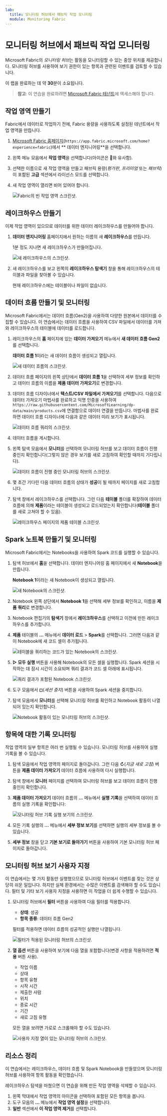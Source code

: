 ```yaml
---
lab:
  title: 모니터링 허브에서 패브릭 작업 모니터링
  module: Monitoring Fabric
---
```


# 모니터링 허브에서 패브릭 작업 모니터링

Microsoft Fabric의 *모니터링 허브*는 활동을 모니터링할 수 있는 중앙 위치를 제공합니다. 모니터링 허브를 사용하여 보기 권한이 있는 항목과 관련된 이벤트를 검토할 수 있습니다.

이 랩을 완료하는 데 약 **30**분이 소요됩니다.

> **참고**: 이 연습을 완료하려면 [Microsoft Fabric 테넌트](https://learn.microsoft.com/fabric/get-started/fabric-trial)에 액세스해야 합니다.

## 작업 영역 만들기

Fabric에서 데이터로 작업하기 전에, Fabric 용량을 사용하도록 설정된 테넌트에서 작업 영역을 만듭니다.

1. [Microsoft Fabric 홈페이지](https://app.fabric.microsoft.com/home?experience=fabric)(`https://app.fabric.microsoft.com/home?experience=fabric`)에서 ** 데이터 엔지니어링**을 선택합니다.
1. 왼쪽 메뉴 모음에서 **작업 영역**을 선택합니다(아이콘은 와 유사함).
1. 선택한 이름으로 새 작업 영역을 만들고 패브릭 용량(*평가판*, *프리미엄* 또는 *패브릭*)이 포함된 **고급** 섹션에서 라이선스 모드를 선택합니다.
1. 새 작업 영역이 열리면 비어 있어야 합니다.

    ![Fabric의 빈 작업 영역 스크린샷.](./Images/new-workspace.png)

## 레이크하우스 만들기

이제 작업 영역이 있으므로 데이터를 위한 데이터 레이크하우스를 만들어야 합니다.

1. **데이터 엔지니어링** 홈페이지에서 원하는 이름의 새 **레이크하우스**를 만듭니다.

    1분 정도 지나면 새 레이크하우스가 만들어집니다.

    ![새 레이크하우스의 스크린샷.](./Images/new-lakehouse.png)

1. 새 레이크하우스를 보고 왼쪽의 **레이크하우스 탐색기** 창을 통해 레이크하우스의 테이블과 파일을 찾아볼 수 있습니다.

    현재 레이크하우스에는 테이블이나 파일이 없습니다.

## 데이터 흐름 만들기 및 모니터링

Microsoft Fabric에서는 데이터 흐름(Gen2)을 사용하여 다양한 원본에서 데이터를 수집할 수 있습니다. 이 연습에서는 데이터 흐름을 사용하여 CSV 파일에서 데이터를 가져와 레이크하우스의 테이블에 데이터를 로드합니다.

1. 레이크하우스의 **홈** 페이지에 있는 **데이터 가져오기** 메뉴에서 **새 데이터 흐름 Gen2**를 선택합니다.

   **데이터 흐름 1**이라는 새 데이터 흐름이 생성되고 열립니다.

    ![새 데이터 흐름의 스크린샷.](./Images/new-data-flow.png)

1. 데이터 흐름 페이지의 왼쪽 상단에서 **데이터 흐름 1**을 선택하여 세부 정보를 확인하고 데이터 흐름의 이름을 **제품 데이터 가져오기**로 변경합니다.
1. 데이터 흐름 디자이너에서 **텍스트/CSV 파일에서 가져오기**를 선택합니다. 다음으로 데이터 가져오기 마법사를 완료하고 익명 인증을 사용하여 `https://raw.githubusercontent.com/MicrosoftLearning/dp-data/main/products.csv`에 연결함으로 데이터 연결을 만듭니다. 마법사를 완료하면 데이터 흐름 디자이너에 다음과 같은 데이터 미리 보기가 표시됩니다.

    ![데이터 흐름 쿼리의 스크린샷.](./Images/data-flow-query.png)

1. 데이터 흐름을 게시합니다.
1. 왼쪽 탐색 모음에서 **모니터**를 선택하여 모니터링 허브를 보고 데이터 흐름이 진행 중인지 확인합니다(그렇지 않은 경우 보기를 새로 고침하여 확인할 때까지 기다립니다).

    ![데이터 흐름이 진행 중인 모니터링 허브의 스크린샷.](./Images/monitor-dataflow.png)

1. 몇 초간 기다린 다음 데이터 흐름의 상태가 **성공**이 될 때까지 페이지를 새로 고침합니다.
1. 탐색 창에서 레이크하우스를 선택합니다. 그런 다음 **테이블** 폴더를 확장하여 데이터 흐름에 의해 **제품**이라는 테이블이 생성되고 로드되었는지 확인합니다(**테이블** 폴더를 새로 고쳐야 할 수 있음).

    ![레이크하우스 페이지의 제품 테이블 스크린샷.](./Images/products-table.png)

## Spark 노트북 만들기 및 모니터링

Microsoft Fabric에서는 Notebooks을 사용하여 Spark 코드를 실행할 수 있습니다.

1. 탐색 허브에서 **홈**을 선택합니다. 데이터 엔지니어링 홈 페이지에서 새 **Notebook**을 만듭니다.

    **Notebook 1**이라는 새 Notebook이 생성되고 열립니다.

    ![새 Notebook의 스크린샷.](./Images/new-notebook.png)

1. Notebook 왼쪽 상단에서 **Notebook 1**을 선택해 세부 정보를 확인하고, 이름을 **제품 쿼리**로 변경합니다.
1. Notebook 편집기의 **탐색기** 창에서 **레이크하우스**를 선택하고 이전에 만든 레이크하우스를 추가합니다.
1. **제품** 테이블의 **...** 메뉴에서 **데이터 로드** > **Spark**를 선택합니다. 그러면 다음과 같이 Notebook에 새 코드 셀이 추가됩니다.

    ![테이블을 쿼리하는 코드가 있는 Notebook의 스크린샷.](./Images/load-spark.png)

1. **&#9655; 모두 실행** 버튼을 사용해 Notebook의 모든 셀을 실행합니다. Spark 세션을 시작하는 데 잠시 시간이 소요되며 쿼리 결과가 코드 셀 아래에 표시됩니다.

    ![쿼리 결과가 포함된 Notebook 스크린샷.](./Images/notebook-output.png)

1. 도구 모음에서 **&#9723;**(*세션 중지*) 버튼을 사용하여 Spark 세션을 중지합니다.
1. 탐색 모음에서 **모니터**를 선택해 모니터링 허브를 확인하고 Notebook 활동이 나열되어 있는지 확인합니다.

    ![Notebook 활동이 있는 모니터링 허브의 스크린샷.](./Images/monitor-notebook.png)

## 항목에 대한 기록 모니터링

작업 영역의 일부 항목은 여러 번 실행될 수 있습니다. 모니터링 허브를 사용하여 실행 기록을 볼 수 있습니다.

1. 탐색 모음에서 작업 영역의 페이지로 돌아갑니다. 그런 다음 **&#8635;**(*지금 새로 고침*) 버튼을 **제품 데이터 가져오기** 데이터 흐름에 사용하여 다시 실행합니다.
1. 탐색 창에서 **모니터** 페이지를 선택하여 모니터링 허브를 보고 데이터 흐름이 진행 중인지 확인합니다.
1. **제품 데이터 가져오기** 데이터 흐름의 **...** 메뉴에서 **실행 기록**을 선택하여 데이터 흐름의 실행 기록을 확인합니다:

    ![모니터링 허브 기록 실행 보기의 스크린샷.](./Images/historical-runs.png)

1. 모든 기록 실행의 **...** 메뉴에서 **세부 정보 보기**를 선택하면 실행의 세부 정보를 볼 수 있습니다.
1. **세부 정보** 창을 닫고 **기본 보기로 돌아가기** 버튼을 사용하여 기본 모니터링 허브 페이지로 돌아갑니다.

## 모니터링 허브 보기 사용자 지정

이 연습에서는 몇 가지 활동만 실행했으므로 모니터링 허브에서 이벤트를 찾는 것은 상당히 쉬운 일입니다. 하지만 실제 환경에서는 수많은 이벤트를 검색해야 할 수도 있습니다. 필터 및 기타 보기 사용자 지정을 사용하면 이 작업을 더 쉽게 수행할 수 있습니다.

1. 모니터링 허브에서 **필터** 버튼을 사용하여 다음 필터를 적용합니다.
    - **상태**: 성공
    - **항목 종류**: 데이터 흐름 Gen2

    필터를 적용하면 데이터 흐름의 성공적인 실행만 나열됩니다.

    ![필터가 적용된 모니터링 허브의 스크린샷.](./Images/monitor-filter.png)

1. **열 옵션** 버튼을 사용하여 보기에 다음 열을 포함합니다(변경 사항을 적용하려면 **적용** 버튼 사용).
    - 작업 이름
    - 상태
    - 항목 유형
    - 시작 시간
    - 제출한 사람
    - 위치
    - 종료 시간
    - 기간
    - 새로 고침 유형

    모든 열을 보려면 가로로 스크롤해야 할 수도 있습니다.

    ![사용자 지정 열이 있는 모니터링 허브의 스크린샷.](./Images/monitor-columns.png)

## 리소스 정리

이 연습에서는 레이크하우스, 데이터 흐름 및 Spark Notebook을 만들었으며 모니터링 허브를 사용하여 항목 활동을 확인했습니다.

레이크하우스 탐색을 마쳤으면 이 연습을 위해 만든 작업 영역을 삭제할 수 있습니다.

1. 왼쪽 막대에서 작업 영역의 아이콘을 선택하여 포함된 모든 항목을 봅니다.
2. 도구 모음의 **...** 메뉴에서 **작업 영역 설정**을 선택합니다.
3. **일반** 섹션에서 **이 작업 영역 제거**를 선택합니다.
